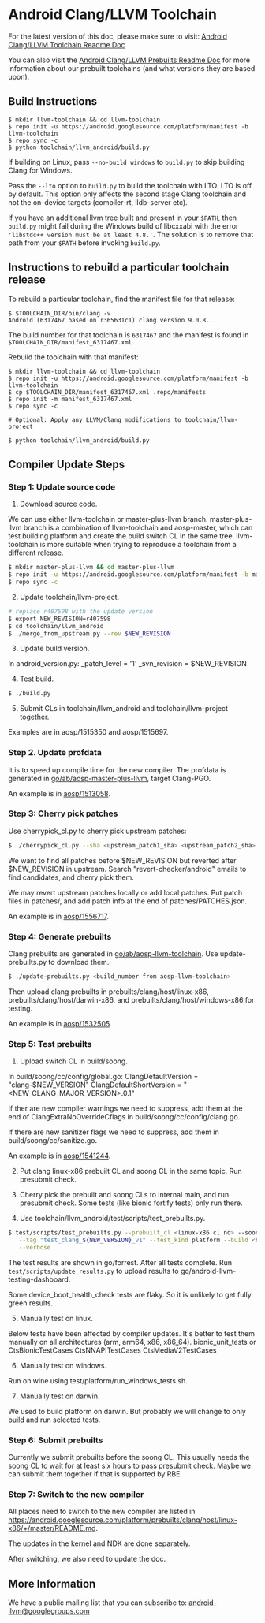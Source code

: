 Android Clang/LLVM Toolchain
============================

For the latest version of this doc, please make sure to visit:
[Android Clang/LLVM Toolchain Readme Doc](https://android.googlesource.com/toolchain/llvm_android/+/master/README.md)

You can also visit the
[Android Clang/LLVM Prebuilts Readme Doc](https://android.googlesource.com/platform/prebuilts/clang/host/linux-x86/+/master/README.md)
for more information about our prebuilt toolchains (and what versions they are based upon).

Build Instructions
------------------

```
$ mkdir llvm-toolchain && cd llvm-toolchain
$ repo init -u https://android.googlesource.com/platform/manifest -b llvm-toolchain
$ repo sync -c
$ python toolchain/llvm_android/build.py
```

If building on Linux, pass `--no-build windows` to `build.py` to skip
building Clang for Windows.

Pass the `--lto` option to `build.py` to build the toolchain with LTO.  LTO is
off by default.  This option only affects the second stage Clang toolchain and
not the on-device targets (compiler-rt, lldb-server etc).

If you have an additional llvm tree built and present in your `$PATH`, then
`build.py` might fail during the Windows build of libcxxabi with the error
`'libstdc++ version must be at least 4.8.'`. The solution is to remove that
path from your `$PATH` before invoking `build.py`.


Instructions to rebuild a particular toolchain release
------------------------------------------------------

To rebuild a particular toolchain, find the manifest file for that release:

```
$ $TOOLCHAIN_DIR/bin/clang -v
Android (6317467 based on r365631c1) clang version 9.0.8...
```

The build number for that toolchain is `6317467` and the manifest is found in
`$TOOLCHAIN_DIR/manifest_6317467.xml`

Rebuild the toolchain with that manifest:

```
$ mkdir llvm-toolchain && cd llvm-toolchain
$ repo init -u https://android.googlesource.com/platform/manifest -b llvm-toolchain
$ cp $TOOLCHAIN_DIR/manifest_6317467.xml .repo/manifests
$ repo init -m manifest_6317467.xml
$ repo sync -c

# Optional: Apply any LLVM/Clang modifications to toolchain/llvm-project

$ python toolchain/llvm_android/build.py
```

Compiler Update Steps
---------------------

### Step 1: Update source code

1. Download source code.

We can use either llvm-toolchain or master-plus-llvm branch. master-plus-llvm branch is a
combination of llvm-toolchain and aosp-master, which can test building platform and create the
build switch CL in the same tree. llvm-toolchain is more suitable when trying to reproduce a
toolchain from a different release.

```sh
$ mkdir master-plus-llvm && cd master-plus-llvm
$ repo init -u https://android.googlesource.com/platform/manifest -b master-plus-llvm
$ repo sync -c
```

2. Update toolchain/llvm-project.

```sh
# replace r407598 with the update version
$ export NEW_REVISION=r407598
$ cd toolchain/llvm_android
$ ./merge_from_upstream.py --rev $NEW_REVISION
```

3. Update build version.

In android_version.py:
    _patch_level = '1'
    _svn_revision = $NEW_REVISION

4. Test build.

```sh
$ ./build.py
```

5. Submit CLs in toolchain/llvm_android and toolchain/llvm-project together.

Examples are in aosp/1515350 and aosp/1515697.


### Step 2. Update profdata

It is to speed up compile time for the new compiler.
The profdata is generated in [go/ab/aosp-master-plus-llvm](https://ci.android.com/builds/branches/aosp-master-plus-llvm/grid),
target Clang-PGO.

An example is in [aosp/1513058](https://android-review.googlesource.com/c/platform/prebuilts/clang/host/linux-x86/+/1513058/).


### Step 3: Cherry pick patches

Use cherrypick_cl.py to cherry pick upstream patches:
```sh
$ ./cherrypick_cl.py --sha <upstream_patch1_sha> <upstream_patch2_sha> ... --verify-merge --create-cl
```

We want to find all patches before $NEW_REVISION but reverted after $NEW_REVISION in upstream.
Search "revert-checker/android" emails to find candidates, and cherry pick them.

We may revert upstream patches locally or add local patches. Put patch files in patches/, and add
patch info at the end of patches/PATCHES.json.

An example is in [aosp/1556717](https://android-review.googlesource.com/c/toolchain/llvm_android/+/1556717/).


### Step 4: Generate prebuilts

Clang prebuilts are generated in [go/ab/aosp-llvm-toolchain](https://ci.android.com/builds/branches/aosp-llvm-toolchain/grid).
Use update-prebuilts.py to download them.

```sh
$ ./update-prebuilts.py <build_number from aosp-llvm-toolchain>
```

Then upload clang prebuilts in prebuilts/clang/host/linux-x86, prebuilts/clang/host/darwin-x86, and
prebuilts/clang/host/windows-x86 for testing.

An example is in [aosp/1532505](https://android-review.googlesource.com/c/platform/prebuilts/clang/host/linux-x86/+/1532505/).


### Step 5: Test prebuilts

1. Upload switch CL in build/soong.

In build/soong/cc/config/global.go:
	ClangDefaultVersion      = "clang-$NEW_VERSION"
	ClangDefaultShortVersion = "<NEW_CLANG_MAJOR_VERSION>.0.1"

If ther are new compiler warnings we need to suppress, add them at the end of
ClangExtraNoOverrideCflags in build/soong/cc/config/clang.go.

If there are new sanitizer flags we need to suppress, add them in build/soong/cc/sanitize.go.

An example is in [aosp/1541244](https://android-review.googlesource.com/c/platform/build/soong/+/1541244/).

2. Put clang linux-x86 prebuilt CL and soong CL in the same topic. Run presubmit check.

3. Cherry pick the prebuilt and soong CLs to internal main, and run presubmit check. Some tests
(like bionic fortify tests) only run there.

4. Use toolchain/llvm_android/test/scripts/test_prebuilts.py.

```sh
$ test/scripts/test_prebuilts.py --prebuilt_cl <linux-x86 cl no> --soong_cl <soong cl no> \
   --tag "test_clang_${NEW_VERSION}_v1" --test_kind platform --build <build_number of prebuilts> \
   --verbose
```

The test results are shown in go/forrest.
After all tests complete. Run `test/scripts/update_results.py` to upload results to
go/android-llvm-testing-dashboard.

Some device_boot_health_check tests are flaky. So it is unlikely to get fully green results.

5. Manually test on linux.

Below tests have been affected by compiler updates. It's better to test them manually on all
architectures (arm, arm64, x86, x86_64).
    bionic_unit_tests or CtsBionicTestCases
    CtsNNAPITestCases
    CtsMediaV2TestCases

6. Manually test on windows.

Run on wine using test/platform/run_windows_tests.sh.

7. Manually test on darwin.

We used to build platform on darwin. But probably we will change to only build and run selected
tests.


### Step 6: Submit prebuilts

Currently we submit prebuilts before the soong CL. This usually needs the soong CL to wait for
at least six hours to pass presubmit check. Maybe we can submit them together if that is supported
by RBE.


### Step 7: Switch to the new compiler

All places need to switch to the new compiler are listed in
https://android.googlesource.com/platform/prebuilts/clang/host/linux-x86/+/master/README.md.

The updates in the kernel and NDK are done separately.

After switching, we also need to update the doc.


More Information
----------------

We have a public mailing list that you can subscribe to:
[android-llvm@googlegroups.com](https://groups.google.com/forum/#!forum/android-llvm)

